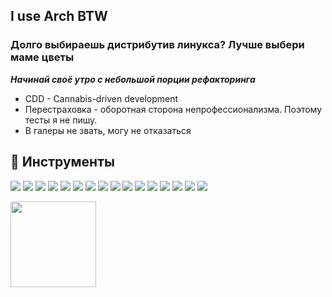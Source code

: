 ## I use Arch BTW

### Долго выбираешь дистрибутив линукса? Лучше выбери маме цветы

***Начинай своё утро с небольшой порции рефакторинга***

- CDD - Cannabis-driven development <br />
- Перестраховка - оборотная сторона непрофессионализма. Поэтому тесты я не пишу. <br />
- В галеры не звать, могу не отказаться <br />


## 🔧 Инструменты
![](https://img.shields.io/badge/OS-Arch_Linux-informational?style=flat&logo=archlinux&logoColor=0db9d7&color=0e0557&labelColor=011627)
![](https://img.shields.io/badge/Shell-Fish-informational?style=flat&logo=gnu-bash&logoColor=0db9d7&color=0e0557&labelColor=011627)
![](https://img.shields.io/badge/Editor-PHP_Storm-informational?style=flat&logo=phpstorm&logoColor=0db9d7&color=0e0557&labelColor=011627)
![](https://img.shields.io/badge/Code-PHP-informational?style=flat&logo=php&logoColor=0db9d7&color=0e0557&labelColor=011627)
![](https://img.shields.io/badge/Code-JavaScript-informational?style=flat&logo=javascript&logoColor=0db9d7&color=0e0557&labelColor=011627)
![](https://img.shields.io/badge/Code-TypeScript-informational?style=flat&logo=typescript&logoColor=0db9d7&color=0e0557&labelColor=011627)
![](https://img.shields.io/badge/Code-Golang-informational?style=flat&logo=go&logoColor=0db9d7&color=0e0557&labelColor=011627)
![](https://img.shields.io/badge/Code-Make-informational?style=flat&logo=cmake&logoColor=0db9d7&color=0e0557&labelColor=011627)
![](https://img.shields.io/badge/Code-Vue-informational?style=flat&logo=vue.js&logoColor=0db9d7&color=0e0557&labelColor=011627)
![](https://img.shields.io/badge/Code-React-informational?style=flat&logo=React&logoColor=0db9d7&color=0e0557&labelColor=011627)
![](https://img.shields.io/badge/Data-PostgreSQL-informational?style=flat&logo=postgresql&logoColor=0db9d7&color=0e0557&labelColor=011627)
![](https://img.shields.io/badge/Data-MariaDB-informational?style=flat&logo=mariadb&logoColor=0db9d7&color=0e0557&labelColor=011627)
![](https://img.shields.io/badge/Data-Redis-informational?style=flat&logo=redis&logoColor=0db9d7&color=0e0557&labelColor=011627)
![](https://img.shields.io/badge/Tools-Docker-informational?style=flat&logo=docker&logoColor=0db9d7&color=0e0557&labelColor=011627)
![](https://img.shields.io/badge/Tools-Nginx-informational?style=flat&logo=nginx&logoColor=0db9d7&color=0e0557&labelColor=011627)
![](https://img.shields.io/badge/Docs-Obsidian-informational?style=flat&logo=obsidian&logoColor=0db9d7&color=0e0557&labelColor=011627)


<img height="137px" src="https://github-readme-stats.vercel.app/api/top-langs/?username=arsolitt&hide=html&hide_title=true&hide_border=true&layout=compact&langs_count=6&exclude_repo=FunPayVertex,Redventures-Movie-Quotes&text_color=fff&icon_color=fff&bg_color=011627,011627,0db9d7&theme=white"/>
